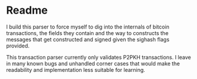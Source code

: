 # Readme
I build this parser to force myself to dig into the internals of bitcoin transactions, the fields they contain and the way to constructs the messages that get constructed and signed given the sighash flags provided.

This transaction parser currently only validates P2PKH transactions. I leave in many known bugs and unhandled corner cases that would make the readability and implementation less suitable for learning.
